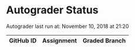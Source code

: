 # Autograder Status
Autograder last run at: November 10, 2018 at 21:20

| GitHub ID | Assignment | Graded Branch |
|-----------|------------|---------------|
